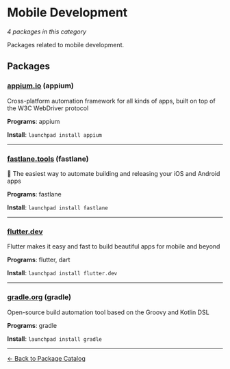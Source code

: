 # Mobile Development

*4 packages in this category*

Packages related to mobile development.

## Packages

### [appium.io](../packages/appiumio.md) (appium)

Cross-platform automation framework for all kinds of apps, built on top of the W3C WebDriver protocol

**Programs**: appium

**Install**: `launchpad install appium`

---

### [fastlane.tools](../packages/fastlanetools.md) (fastlane)

🚀 The easiest way to automate building and releasing your iOS and Android apps

**Programs**: fastlane

**Install**: `launchpad install fastlane`

---

### [flutter.dev](../packages/flutterdev.md)

Flutter makes it easy and fast to build beautiful apps for mobile and beyond

**Programs**: flutter, dart

**Install**: `launchpad install flutter.dev`

---

### [gradle.org](../packages/gradleorg.md) (gradle)

Open-source build automation tool based on the Groovy and Kotlin DSL

**Programs**: gradle

**Install**: `launchpad install gradle`

---

[← Back to Package Catalog](../package-catalog.md)
